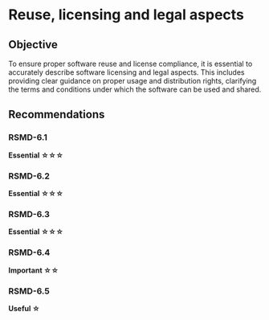# Reuse, licensing and legal aspects
## Objective
To ensure proper software reuse and license compliance, it is essential to accurately describe software licensing and legal aspects. This includes providing clear guidance on proper usage and distribution rights, clarifying the terms and conditions under which the software can be used and shared.

## Recommendations
### RSMD-6.1
**Essential ☆☆☆**


### RSMD-6.2
**Essential ☆☆☆**


### RSMD-6.3
**Essential ☆☆☆**


### RSMD-6.4
**Important ☆☆**

### RSMD-6.5
**Useful ☆**

